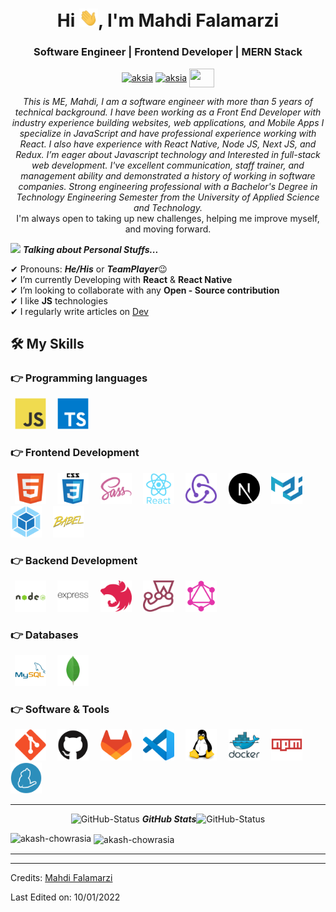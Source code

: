 <h1 align="center">Hi <img src="https://raw.githubusercontent.com/ABSphreak/ABSphreak/master/gifs/Hi.gif" width="30px">, I'm Mahdi Falamarzi</h1>
<h3 align="center">Software Engineer | Frontend Developer | MERN Stack</h3>
<p align="center">
<a href="https://www.linkedin.com/in/mahdi-falamarzi/" target="blank"><img align="center" src="https://cdn.jsdelivr.net/npm/simple-icons@3.0.1/icons/linkedin.svg" alt="aksia" height="30" width="40" /></a>
<a href="https://twitter.com/MahdiFalamarzi" target="blank"><img align="center" src="https://cdn.jsdelivr.net/npm/simple-icons@3.0.1/icons/twitter.svg" alt="aksia" height="30" width="40" /></a>
 <a href = "mailto: mehdi.kindly@gmail.com"><img align="center" src="https://simpleicons.org/icons/gmail.svg" height="30" width="40" /></a>
</p>
</p>

<p align="center">
  <em>
    This is ME, Mahdi, I am a software engineer with more than 5 years of technical background. I have been working as a Front End Developer with industry experience building websites, web applications, and Mobile Apps I specialize in JavaScript and have professional experience working with React. I also have experience with React Native, Node JS, Next JS, and Redux. I’m eager about Javascript technology and Interested in full-stack web development.
I've excellent communication, staff trainer, and management ability and demonstrated a history of working in software companies. Strong engineering professional with a Bachelor's Degree in Technology Engineering Semester from the University of Applied Science and Technology.
  </em> 
  <br>
  I'm always open to taking up new challenges, helping me improve myself, and moving forward.
</p>

<img src="https://media.giphy.com/media/ObNTw8Uzwy6KQ/giphy.gif" width="30px">&nbsp;**_Talking about Personal Stuffs..._**

✔ Pronouns: **_He/His_** or **_TeamPlayer_**😉 <br>
✔ I’m currently Developing with **React** & **React Native**<br>
✔ I’m looking to collaborate with any **Open - Source contribution**<br>
✔ I like **JS** technologies<br>
✔ I regularly write articles on [Dev](https://dev.to/mahdi_falamarzi) <br>

## 🛠️ My Skills

### 👉 Programming languages

<p align="left"> 
  <code> <img height="50" src="https://raw.githubusercontent.com/devicons/devicon/master/icons/javascript/javascript-original.svg"> </code>
  <code> <img height="50" src="https://raw.githubusercontent.com/devicons/devicon/master/icons/typescript/typescript-original.svg"> </code>
</p>

### 👉 Frontend Development

<p align="left">
<code> <img height="50" src="https://raw.githubusercontent.com/devicons/devicon/master/icons/html5/html5-original.svg"> </code>
  <code> <img height="50" src="https://raw.githubusercontent.com/devicons/devicon/master/icons/css3/css3-original-wordmark.svg"> </code>
  <code> <img height="50" src="https://raw.githubusercontent.com/devicons/devicon/master/icons/sass/sass-original.svg"> </code>
    <code> <img height="50" src="https://raw.githubusercontent.com/devicons/devicon/master/icons/react/react-original-wordmark.svg"> </code>
  <code> <img height="50" src="https://raw.githubusercontent.com/devicons/devicon/master/icons/redux/redux-original.svg"> </code>
  <code> <img height="50" src="https://raw.githubusercontent.com/devicons/devicon/master/icons/nextjs/nextjs-original.svg"> </code>
  <code> <img height="50" src="https://raw.githubusercontent.com/devicons/devicon/master/icons/materialui/materialui-original.svg"> </code>
  <code> <img height="50" src="https://raw.githubusercontent.com/devicons/devicon/master/icons/webpack/webpack-original.svg"> </code>
  <code> <img height="50" src="https://raw.githubusercontent.com/devicons/devicon/master/icons/babel/babel-original.svg"> </code>
</p>

### 👉 Backend Development

<p align="left">
  <code> <img height="50" src="https://raw.githubusercontent.com/devicons/devicon/master/icons/nodejs/nodejs-original-wordmark.svg"> </code>
    <code> <img height="50" src="https://raw.githubusercontent.com/devicons/devicon/master/icons/express/express-original-wordmark.svg"> </code>
<code> <img height="50" src="https://raw.githubusercontent.com/devicons/devicon/master/icons/nestjs/nestjs-plain.svg"> </code>
<code> <img height="50" src="https://raw.githubusercontent.com/devicons/devicon/master/icons/jest/jest-plain.svg"> </code>
<code> <img height="50" src="https://raw.githubusercontent.com/devicons/devicon/master/icons/graphql/graphql-plain.svg"> </code>
</p>

### 👉 Databases

<p align="left">
<code> <img height="50" src="https://raw.githubusercontent.com/devicons/devicon/master/icons/mysql/mysql-original-wordmark.svg"> </code>
  <code> <img height="50" src="https://raw.githubusercontent.com/devicons/devicon/master/icons/mongodb/mongodb-original.svg"> </code>
</p>

### 👉 Software & Tools

<p align="left">
  <code> <img height="50" src="https://raw.githubusercontent.com/devicons/devicon/master/icons/git/git-original.svg"> </code>
  <code> <img height="50" src="https://raw.githubusercontent.com/devicons/devicon/master/icons/github/github-original.svg"> </code>
  <code> <img height="50" src="https://raw.githubusercontent.com/devicons/devicon/master/icons/gitlab/gitlab-original.svg"> </code>
  <code> <img height="50" src="https://raw.githubusercontent.com/devicons/devicon/master/icons/vscode/vscode-original.svg"> </code> 
  <code> <img height="50" src="https://raw.githubusercontent.com/devicons/devicon/master/icons/linux/linux-original.svg"> </code>
  <code> <img height="50" src="https://raw.githubusercontent.com/devicons/devicon/master/icons/docker/docker-original-wordmark.svg"> </code>
  <code> <img height="50" src="https://raw.githubusercontent.com/devicons/devicon/master/icons/npm/npm-original-wordmark.svg"> </code>
  <code> <img height="50" src="https://raw.githubusercontent.com/devicons/devicon/master/icons/yarn/yarn-original.svg"> </code>

  <hr>
  <p align="center">
 <img src="https://media.giphy.com/media/8UHRm5oY4k4FDxq5QG/giphy.gif" width="30px" alt="GitHub-Status"/>&nbsp;<i><b>GitHub Stats</b></i><img src="https://media.giphy.com/media/8UHRm5oY4k4FDxq5QG/giphy.gif" width="30px" alt="GitHub-Status"/></p>
<p><img align="left" src="https://github-readme-stats.vercel.app/api/top-langs?username=mahdifal&show_icons=true&locale=en&layout=compact" alt="akash-chowrasia" /></p>

<p>&nbsp;<img align="center" src="https://github-readme-stats.vercel.app/api?username=mahdifal&show_icons=true&locale=en" alt="akash-chowrasia" width="410" /></p>

<hr>

---

Credits: [Mahdi Falamarzi](https://github.com/mahdifal)

Last Edited on: 10/01/2022
